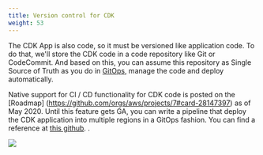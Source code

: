 ```yaml
---
title: Version control for CDK
weight: 53
---
```


The CDK App is also code, so it must be versioned like application code.
To do that, we'll store the CDK code in a code repository like Git or CodeCommit.
And based on this, you can assume this repository as Single Source of Truth as you do in [GitOps](https://www.weave.works/technologies/gitops/), manage the code and deploy automatically.

Native support for CI / CD functionality for CDK code is posted on the [Roadmap] (https://github.com/orgs/aws/projects/7#card-28147397) as of May 2020.
Until this feature gets GA, you can write a pipeline that deploy the CDK application into multiple regions in a GitOps fashion. You can find a reference at [this github](https://github.com/yjw113080/aws-cdk-multi-region-cicd). .

![](/images/70-appendix/cdk-pipeline.svg)


